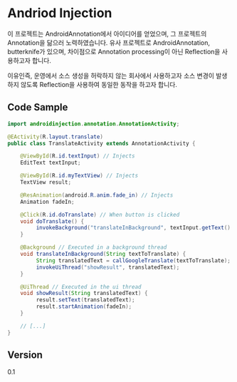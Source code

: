 Andriod Injection
=========


이 프로젝트는 AndroidAnnotation에서 아이디어를 얻었으며,
그 프로젝트의 Annotation을 닮으러 노력하였습니다.
유사 프로젝트로 AndroidAnnotation, butterknife가 있으며,
차이점으로 Annotation processing이 아닌 Reflection을 
사용하고자 합니다.

이유인즉, 운영에서 소스 생성을 허락하지 않는 회사에서
사용하고자 소스 변경이 발생하지 않도록 Reflection을 사용하여
동일한 동작을 하고자 합니다.

Code Sample
-------

```java
import androidinjection.annotation.AnnotationActivity;

@EActivity(R.layout.translate)
public class TranslateActivity extends AnnotationActivity {

    @ViewById(R.id.textInput) // Injects
    EditText textInput;

    @ViewById(R.id.myTextView) // Injects
    TextView result;

    @ResAnimation(android.R.anim.fade_in) // Injects 
    Animation fadeIn;

    @Click(R.id.doTranslate) // When button is clicked 
    void doTranslate() {
         invokeBackground("translateInBackground", textInput.getText().toString());
    }

    @Background // Executed in a background thread
    void translateInBackground(String textToTranslate) {
         String translatedText = callGoogleTranslate(textToTranslate);
         invokeUiThread("showResult", translatedText);
    }

    @UiThread // Executed in the ui thread
    void showResult(String translatedText) {
         result.setText(translatedText);
         result.startAnimation(fadeIn);
    }

    // [...]
}
```

Version
--------

0.1



